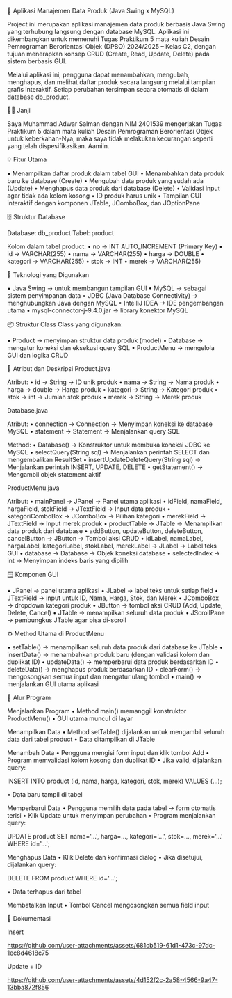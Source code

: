 🛒 Aplikasi Manajemen Data Produk (Java Swing x MySQL)

Project ini merupakan aplikasi manajemen data produk berbasis Java Swing yang terhubung langsung dengan database MySQL.
Aplikasi ini dikembangkan untuk memenuhi Tugas Praktikum 5 mata kuliah Desain Pemrograman Berorientasi Objek (DPBO) 2024/2025 – Kelas C2,
dengan tujuan menerapkan konsep CRUD (Create, Read, Update, Delete) pada sistem berbasis GUI.

Melalui aplikasi ini, pengguna dapat menambahkan, mengubah, menghapus, dan melihat daftar produk secara langsung melalui tampilan grafis interaktif.
Setiap perubahan tersimpan secara otomatis di dalam database db_product.

🙏🏻 Janji

Saya Muhammad Adwar Salman dengan NIM 2401539 mengerjakan Tugas Praktikum 5 dalam mata kuliah Desain Pemrograman Berorientasi Objek untuk keberkahan-Nya, maka saya tidak melakukan kecurangan seperti yang telah dispesifikasikan. Aamiin.

💡 Fitur Utama

• Menampilkan daftar produk dalam tabel GUI
• Menambahkan data produk baru ke database (Create)
• Mengubah data produk yang sudah ada (Update)
• Menghapus data produk dari database (Delete)
• Validasi input agar tidak ada kolom kosong
• ID produk harus unik
• Tampilan GUI interaktif dengan komponen JTable, JComboBox, dan JOptionPane

🗄️ Struktur Database

Database: db_product
Tabel: product

Kolom dalam tabel product:
• no → INT AUTO_INCREMENT (Primary Key)
• id → VARCHAR(255)
• nama → VARCHAR(255)
• harga → DOUBLE
• kategori → VARCHAR(255)
• stok → INT
• merek → VARCHAR(255)

🧰 Teknologi yang Digunakan

• Java Swing → untuk membangun tampilan GUI
• MySQL → sebagai sistem penyimpanan data
• JDBC (Java Database Connectivity) → menghubungkan Java dengan MySQL
• IntelliJ IDEA → IDE pengembangan utama
• mysql-connector-j-9.4.0.jar → library konektor MySQL

📦 Struktur Class
Class yang digunakan:

• Product → menyimpan struktur data produk (model)
• Database → mengatur koneksi dan eksekusi query SQL
• ProductMenu → mengelola GUI dan logika CRUD

🧠 Atribut dan Deskripsi
Product.java

Atribut:
• id → String → ID unik produk
• nama → String → Nama produk
• harga → double → Harga produk
• kategori → String → Kategori produk
• stok → int → Jumlah stok produk
• merek → String → Merek produk

Database.java

Atribut:
• connection → Connection → Menyimpan koneksi ke database MySQL
• statement → Statement → Menjalankan query SQL

Method:
• Database() → Konstruktor untuk membuka koneksi JDBC ke MySQL
• selectQuery(String sql) → Menjalankan perintah SELECT dan mengembalikan ResultSet
• insertUpdateDeleteQuery(String sql) → Menjalankan perintah INSERT, UPDATE, DELETE
• getStatement() → Mengambil objek statement aktif

ProductMenu.java

Atribut:
• mainPanel → JPanel → Panel utama aplikasi
• idField, namaField, hargaField, stokField → JTextField → Input data produk
• kategoriComboBox → JComboBox → Pilihan kategori
• merekField → JTextField → Input merek produk
• productTable → JTable → Menampilkan data produk dari database
• addButton, updateButton, deleteButton, cancelButton → JButton → Tombol aksi CRUD
• idLabel, namaLabel, hargaLabel, kategoriLabel, stokLabel, merekLabel → JLabel → Label teks GUI
• database → Database → Objek koneksi database
• selectedIndex → int → Menyimpan indeks baris yang dipilih

🪟 Komponen GUI

• JPanel → panel utama aplikasi
• JLabel → label teks untuk setiap field
• JTextField → input untuk ID, Nama, Harga, Stok, dan Merek
• JComboBox → dropdown kategori produk
• JButton → tombol aksi CRUD (Add, Update, Delete, Cancel)
• JTable → menampilkan seluruh data produk
• JScrollPane → pembungkus JTable agar bisa di-scroll

⚙️ Method Utama di ProductMenu

• setTable() → menampilkan seluruh data produk dari database ke JTable
• insertData() → menambahkan produk baru (dengan validasi kolom dan duplikat ID)
• updateData() → memperbarui data produk berdasarkan ID
• deleteData() → menghapus produk berdasarkan ID
• clearForm() → mengosongkan semua input dan mengatur ulang tombol
• main() → menjalankan GUI utama aplikasi

🔄 Alur Program

Menjalankan Program
• Method main() memanggil konstruktor ProductMenu()
• GUI utama muncul di layar

Menampilkan Data
• Method setTable() dijalankan untuk mengambil seluruh data dari tabel product
• Data ditampilkan di JTable

Menambah Data
• Pengguna mengisi form input dan klik tombol Add
• Program memvalidasi kolom kosong dan duplikat ID
• Jika valid, dijalankan query:

INSERT INTO product (id, nama, harga, kategori, stok, merek)
VALUES (...);


• Data baru tampil di tabel

Memperbarui Data
• Pengguna memilih data pada tabel → form otomatis terisi
• Klik Update untuk menyimpan perubahan
• Program menjalankan query:

UPDATE product
SET nama='...', harga=..., kategori='...', stok=..., merek='...'
WHERE id='...';


Menghapus Data
• Klik Delete dan konfirmasi dialog
• Jika disetujui, dijalankan query:

DELETE FROM product WHERE id='...';


• Data terhapus dari tabel

Membatalkan Input
• Tombol Cancel mengosongkan semua field input

📸 Dokumentasi

Insert

https://github.com/user-attachments/assets/681cb519-61d1-473c-97dc-1ec8d4618c75

Update + ID


https://github.com/user-attachments/assets/4d152f2c-2a58-4566-9a47-13bba872f856

